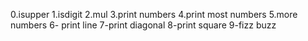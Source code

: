 0.isupper
1.isdigit
2.mul
3.print numbers
4.print most numbers
5.more numbers
6- print line
7-print diagonal
8-print square
9-fizz buzz
